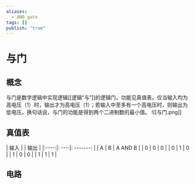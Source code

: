 ```yaml
---
aliases:
  - AND gate
tags: []
publish: "true"
---
```


# 与门
## 概念
与门是数字逻辑中实现逻辑[[逻辑“与”]]的逻辑门，功能见真值表。仅当输入均为高电压（1）时，输出才为高电压（1）；若输入中至多有一个高电压时，则输出为低电压。换句话说，与门的功能是得到两个二进制数的最小值。
![[与门.png]]

## 真值表
| 输入 |  | 输出    |
|:----:|: ---:|: -------: |
| A    | B   | A AND B |
| 0    | 0   | 0       |
| 0    | 1   | 0       |
| 1    | 0   | 0       |
| 1    | 1   | 1       |

## 电路


